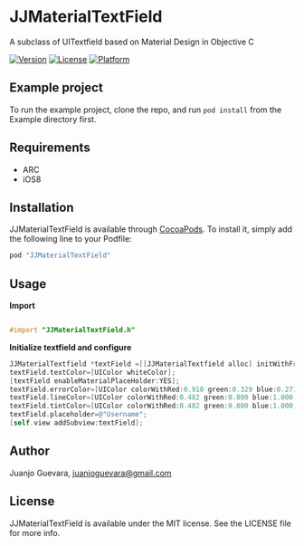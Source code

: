 # JJMaterialTextField

A subclass of UITextfield based on Material Design in Objective C

[![Version](https://img.shields.io/cocoapods/v/JJMaterialTextField.svg?style=flat)](http://cocoapods.org/pods/JJMaterialTextField)
[![License](https://img.shields.io/cocoapods/l/JJMaterialTextField.svg?style=flat)](http://cocoapods.org/pods/JJMaterialTextField)
[![Platform](https://img.shields.io/cocoapods/p/JJMaterialTextField.svg?style=flat)](http://cocoapods.org/pods/JJMaterialTextField)

## Example project

To run the example project, clone the repo, and run `pod install` from the Example directory first.

## Requirements

* ARC
* iOS8

## Installation

JJMaterialTextField is available through [CocoaPods](http://cocoapods.org). To install
it, simply add the following line to your Podfile:

```ruby
pod "JJMaterialTextField"
```

## Usage

**Import**

```ObjectiveC

#import "JJMaterialTextField.h"

```
**Initialize textfield and configure**

```ObjectiveC
JJMaterialTextfield *textField =[[JJMaterialTextfield alloc] initWithFrame:CGRectMake(40, 120, self.view.frame.size.width-80, 34)];
textField.textColor=[UIColor whiteColor];
[textField enableMaterialPlaceHolder:YES];
textField.errorColor=[UIColor colorWithRed:0.910 green:0.329 blue:0.271 alpha:1.000]; // FLAT RED COLOR
textField.lineColor=[UIColor colorWithRed:0.482 green:0.800 blue:1.000 alpha:1.000];
textField.tintColor=[UIColor colorWithRed:0.482 green:0.800 blue:1.000 alpha:1.000];
textField.placeholder=@"Username";
[self.view addSubview:textField];

```

## Author

Juanjo Guevara, juanjoguevara@gmail.com

## License

JJMaterialTextField is available under the MIT license. See the LICENSE file for more info.
